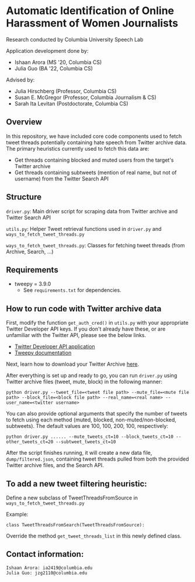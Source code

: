 # Automatic Identification of Online Harassment of Women Journalists
Research conducted by Columbia University Speech Lab

Application development done by:
- Ishaan Arora (MS '20, Columbia CS)
- Julia Guo (BA '22, Columbia CS)

Advised by:
- Julia Hirschberg (Professor, Columbia CS)
- Susan E. McGregor (Professor, Columbia Journalism & CS)
- Sarah Ita Levitan (Postdoctorate, Columbia CS)

## Overview
In this repository, we have included core code components used to fetch tweet threads potentially containing hate speech from Twitter archive data. The primary heuristics currently used to fetch this data are:
- Get threads containing blocked and muted users from the target's Twitter archive
- Get threads containing subtweets (mention of real name, but not of username) from the Twitter Search API

## Structure
`driver.py`: Main driver script for scraping data from Twitter archive and Twitter Search API

`utils.py`: Helper Tweet retrieval functions used in `driver.py` and `ways_to_fetch_tweet_threads.py`

`ways_to_fetch_tweet_threads.py`: Classes for fetching tweet threads (from Archive, Search, ...)

## Requirements
- tweepy = 3.9.0
  - See `requirements.txt` for dependencies.

## How to run code with Twitter archive data

First, modify the function `get_auth_cred()` in `utils.py` with your appropriate Twitter Developer API keys. If you don't already have these, or are unfamiliar with the Twitter API, please see the below links.
- [Twitter Developer API application](https://developer.twitter.com/en/apply-for-access) 
- [Tweepy documentation](http://docs.tweepy.org/en/v3.5.0/auth_tutorial.html)

Next, learn how to download your Twitter Archive [here](https://help.twitter.com/en/managing-your-account/how-to-download-your-twitter-archive).

After everything is set up and ready to go, you can run `driver.py` using Twitter archive files (tweet, mute, block) in the following manner:

```
python driver.py --tweet_file=<tweet file path> --mute_file=<mute file path> --block_file=<block file path> --real_name=<real name> --user_name=<twitter username>
```

You can also provide optional arguments that specify the number of tweets to fetch using each method (muted, blocked, non-muted/non-blocked, subtweets). The default values are 100, 100, 200, 100, respectively:
```
python driver.py ...... --mute_tweets_ct=10 --block_tweets_ct=10 --other_tweets_ct=20 --subtweet_tweets_ct=10
```

After the script finishes running, it will create a new data file, `dump/filtered.json`, containing tweet threads pulled from both the provided Twitter archive files, and the Search API.

## To add a new tweet filtering heuristic:
Define a new subclass of TweetThreadsFromSource in `ways_to_fetch_tweet_threads.py`

Example:
```
class TweetThreadsFromSearch(TweetThreadsFromSource):
```

Override the method `get_tweet_threads_list` in this newly defined class.

## Contact information:
```
Ishaan Arora: ia2419@columbia.edu
Julia Guo: jzg2110@columbia.edu
```